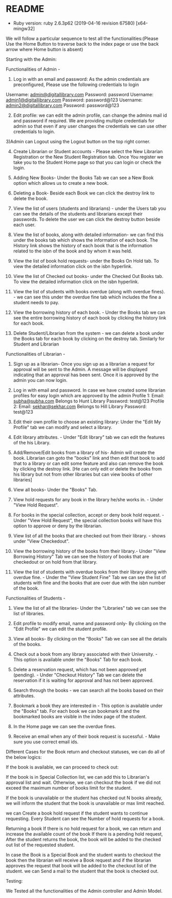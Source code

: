 # README

* Ruby version:
ruby 2.6.3p62 (2019-04-16 revision 67580) [x64-mingw32]

We will follow a particular sequence to test all the functionalities:(Please Use the Home Button to traverse back to the index page or use the back arrow where Home button is absent)

Starting with the Admin:

Functionalities of Admin -
1) Log in with an email and password:
As the admin credentials are preconfigured, Please use the following credentials to login
 
 Username: admin@digitallibrary.com 
 Password: password
 Username: admin1@digitallibrary.com
 Password: password@123
 Username: admin2@digitallibrary.com
 Password: password@123

2) Edit profile: we can edit the admin profile, can change the admins mail id and password if required. We are providing multiple credentials for admin so that even if any user changes the credentials we can use other credentials to login.

3)Admin can Logout using the Logout button on the top right corner. 

4) Create Librarian or Student accounts - Please select the New Librarian Registration or the New Student Registration tab. Once You register we take you to the Student Home page so that you can login or check the login.

5) Adding New Books- Under the Books Tab we can see a New Book option which allows us to create a new book.

6) Deleting a Book- Beside each Book we can click the destroy link to delete the book.

7) View the list of users (students and librarians) - under the Users tab you can see the details of the students and librarians except their passwords. To delete the user we can click the destroy button beside each user.

8) View the list of books, along with detailed information- we can find this under the books tab which shows the information of each book. The History link shows the history of each book that is the information related to the isbn of the book and by whom it was held.

9) View the list of book hold requests- under the Books On Hold tab. To view the detailed information click on the isbn hyperlink.

10) View the list of Checked out books- under the Checked Out Books tab. To view the detailed information click on the isbn hyperlink.

11) View the list of students with books overdue (along with overdue fines). - we can see this under the overdue fine tab which includes the fine a student needs to pay.

12) View the borrowing history of each book. - Under the Books tab we can see the entire borrowing history of each book by clicking the history link for each book.

13) Delete Student/Librarian from the system - we can delete a book under the Books tab for each book by clicking on the destroy tab. Similarly for Student and Librarian

Functionalities of Librarian -

1) Sign up as a  librarian- Once you sign up as a librarian a request for approval will be sent to the Admin. A message will be displayed indicating that an approval has been sent. Once it is approved by the admin you can now login.

2) Log in with email and password.
  In case we have created some librarian profiles for easy login which are approved by the admin
  Profile 1: Email: subha@subha.com                  Belongs to Hunt Library
             Password: test@123
  Profile 2: Email: sekhar@sekhar.com                Belongs to Hill Library
             Password: test@123

3) Edit their own profile to choose an existing library: Under the "Edit My Profile" tab we can modify and select a library. 

4) Edit library attributes. - Under "Edit library" tab we can edit the features of the his Library.

5) Add/Remove/Edit books from a library of his- Admin will create the book. Librarian can goto the "books" link and then edit that book to add that to a library or can edit some feature and also can remove the book by clicking the destroy link.
[He can only edit or delete the books from his library but not from other libraries but can view books of other libraries]

6) View all books- Under the "Books" Tab.

7) View hold requests for any book in the library he/she works in. - Under "View Hold Request".

8) For books in the special collection, accept or deny book hold request. - Under "View Hold Request", the special collection books will have this option to approve or deny by the librarian.

9) View list of all the books that are checked out from their library. - shows under "View Checkedout".

10) View the borrowing history of the books from their library.- Under "View Borrowing History" Tab we can see the history of books that are checkedout or on hold from that library.

11) View the list of students with overdue books from their library along with overdue fine. - Under the "View Student Fine" Tab we can see the list of students with fine and the books that are over due with the isbn number of the book.

Functionalities of Students -

1) View the list of all the libraries- Under the "Libraries" tab we can see the list of libraries.

2) Edit profile to modify email, name and password only- By clicking on the "Edit Profile" we can edit the student profile.

3) View all books- By clicking on the "Books" Tab we can see all the details of the books.

4) Check out a book from any library associated with their University. - This option is available under the "Books" Tab for each book.

5) Delete a reservation request, which has not been approved yet (pending). - Under "Checkout History" Tab we can delete the reservation if it is waiting for approval and has not been approved.

6) Search through the books - we can search all the books based on their attributes.

7) Bookmark a book they are interested in - This option is available under the "Books" tab. For each book we can bookmark it and the bookmarked books are visible in the index page of the student.

8) In the Home page we can see the overdue fines.

9) Receive an email when any of their book request is sucessful. - Make sure you use correct email ids.

Different Cases for the Book return and checkout statuses, we can do all of the below logics:

If the book is available, we can proceed to check out:

If the book is in Special Collection list, we can add this to Librarian's approval list and wait.
Otherwise, we can checkout the book if we did not exceed the maximum number of books limit for the student.

If the book is unavailable or the student has checked out N books already, we will inform the student that the book is unavailable or max limit reached.

we can Create a book hold request if the student wants to continue requesting. Every Student can see the Number of hold requests for a book.

Returning a book
If there is no hold request for a book, we can return and increase the available count of the book
If there is a pending hold request, After the student returns the book, the book will be added to the checked out list of the requested student.

In case the Book is a Special Book and the student wants to checkout the book then the librarian will receive a Book request and if the librarian approves the request that book will be added to the checkout list of the student. we can Send a mail to the student that the book is checked out.

Testing:

We Tested all the functionalities of the Admin controller and Admin Model.


